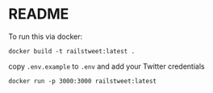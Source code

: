 # README

To run this via docker:

  `docker build -t railstweet:latest .`

  copy `.env.example` to `.env` and add your Twitter credentials

  `docker run -p 3000:3000 railstweet:latest`

